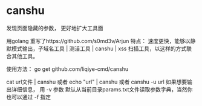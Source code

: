 # canshu
发现页面隐藏的参数， 更好地扩大工具面

用golang 重写了https://github.com/s0md3v/Arjun
特点：
速度更快，能够以静默模式输出，子域名工具 | 测活工具 |  canshu | xss 扫描工具，以这样的方式联合其他工具。

使用方法：
go get github.com/liqiye-cmd/canshu

cat url文件 | canshu 或者 echo "url" | canshu 或者 canshu -u url
如果想要输出详细信息， 用 -v 参数
默认从当前目录params.txt文件读取参数字典，当然你也可以通过 -f 指定

